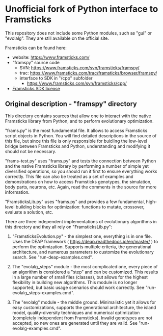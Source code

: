 # Unofficial fork of Python interface to Framsticks

This repository does not include some Python modules, such as "gui" or "evolalg".
They are still available on the official site.


Framsticks can be found here:

- website: https://www.framsticks.com/
- "framspy" source code
  - SVN: https://www.framsticks.com/svn/framsticks/framspy/
  - trac: https://www.framsticks.com/trac/framsticks/browser/framspy/
  - interface to SDK in "/cpp" subfolder
    - https://www.framsticks.com/svn/framsticks/cpp/
- [Framsticks SDK license](https://www.framsticks.com/svn/framsticks/cpp/LICENSE.txt)



## Original description - "framspy" directory

This directory contains sources that allow one to interact with the native
Framsticks library from Python, and to perform evolutionary optimization.

"frams.py" is the most fundamental file. It allows to access Framsticks script
objects in Python. You will find detailed descriptions in the source of this file,
but since this file is only responsible for buidling the low-level bridge between
Framsticks and Python, understanding and modifying it should not be necessary.

"frams-test.py" uses "frams.py" and tests the connection between Python
and the native Framsticks library by performing a number of simple yet diversified
operations, so you should run it first to ensure everything works correctly.
This file can also be treated as a set of examples and demonstrations on how to access
Framsticks genotypes, the simulation, body parts, neurons, etc.
Again, read the comments in the source for more information.

"FramsticksLib.py" uses "frams.py" and provides a few fundamental, high-level building blocks
for optimization: functions to mutate, crossover, evaluate a solution, etc.

There are three independent implementations of evolutionary algorithms in this directory
and they all rely on "FramsticksLib.py":

1) "FramsticksEvolution.py" - the simplest one, everything is in one file. Uses the DEAP
    framework ( https://deap.readthedocs.io/en/master/ ) to perform the optimization.
    Supports multiple criteria, the generational architecture, and numerous parameters
    to customize the evolutionary search.
    See "run-deap-examples.cmd".

2)  The "evolalg_steps" module - the most complicated one, every piece of an algorithm
    is considered a "step" and can be customized. This results in a large number of small
    files (classes), but allows for the highest flexibility in building new algorithms.
    This module is no longer supported, but basic usage scenarios should work correctly.
    See "run-evolalg_steps-examples.cmd".

3)  The "evolalg" module - the middle ground. Minimalistic yet it allows for easy
    customizations, supports the generational architecture, the island model, quality-diversity
    techniques and numerical optimization (completely independent from Framsticks).
    Invalid genotypes are not accepted, so new ones are generated until they are valid.
    See "run-evolalg-examples.cmd".
